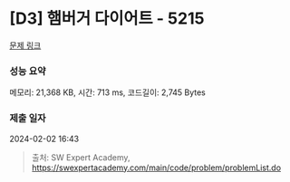 # [D3] 햄버거 다이어트 - 5215 

[문제 링크](https://swexpertacademy.com/main/code/problem/problemDetail.do?contestProbId=AWT-lPB6dHUDFAVT) 

### 성능 요약

메모리: 21,368 KB, 시간: 713 ms, 코드길이: 2,745 Bytes

### 제출 일자

2024-02-02 16:43



> 출처: SW Expert Academy, https://swexpertacademy.com/main/code/problem/problemList.do
